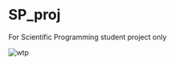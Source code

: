 # SP_proj
For Scientific Programming student project only

![wtp](https://i.pinimg.com/originals/50/5a/0e/505a0e4591fc8052631bed84ac0de1ee.gif)
